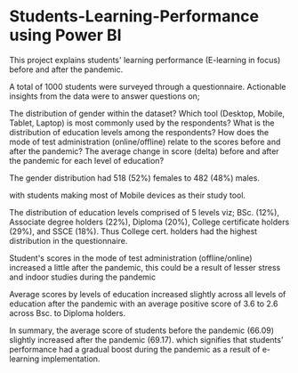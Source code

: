 # Students-Learning-Performance using Power BI 
This project explains students' learning performance (E-learning in focus) before and after the pandemic.

A total of 1000 students were surveyed through a questionnaire. Actionable insights from the data were to answer questions on;

The distribution of gender within the dataset?
Which tool (Desktop, Mobile, Tablet, Laptop) is most commonly used by the respondents?
What is the distribution of education levels among the respondents?
How does the mode of test administration (online/offline) relate to the scores before and after the pandemic?
The average change in score (delta) before and after the pandemic for each level of education?


The gender distribution had 518 (52%) females  to 482 (48%) males.

with students making most of Mobile devices as their study tool.

The distribution of education levels comprised of 5 levels viz;
BSc. (12%), Associate degree holders (22%), Diploma (20%), College certificate holders (29%), and SSCE (18%). Thus College cert. holders had the highest distribution in the questionnaire.

Student's scores in the mode of test administration (offline/online) increased a little after the pandemic, this could be a result of lesser stress and indoor studies during the pandemic

Average scores by levels of education increased slightly across all levels of education after the pandemic with an average positive score of 3.6 to 2.6 across Bsc. to Diploma holders.

In summary, the average score of students before the pandemic (66.09) slightly increased after the pandemic (69.17). which signifies that students' performance had a gradual boost during the pandemic as a result of e-learning implementation.

